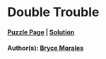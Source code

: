 # Double Trouble

#### [Puzzle Page](https://www.peapuzzlehunt.com/copy-of-base-information-interchange) | [Solution](2.2.pdf)
#### Author(s): [Bryce Morales](../../../../search.html?q=Bryce+Morales)

